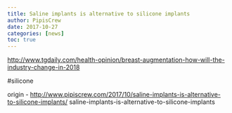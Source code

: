 ```yaml
---
title: Saline implants is alternative to silicone implants
author: PipisCrew
date: 2017-10-27
categories: [news]
toc: true
---
```


http://www.tgdaily.com/health-opinion/breast-augmentation-how-will-the-industry-change-in-2018

#silicone

origin - http://www.pipiscrew.com/2017/10/saline-implants-is-alternative-to-silicone-implants/ saline-implants-is-alternative-to-silicone-implants